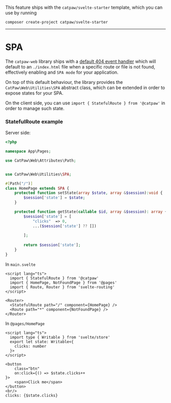 This feature ships with the `catpaw/svelte-starter` template, which you can use by running<br/>
```
composer create-project catpaw/svelte-starter
```
<hr/>

# SPA

The `catpaw-web` library ships with a [default 404 event handler](./3.WebPathNotFound.md) which will default to an `./index.html` file when a specific route or file is not found, effectively enabling and `SPA mode` for your application.<br/>

On top of this default behaviour, the library provides the `CatPaw\Web\Utilities\SPA` abstract class, which can be extended in order to expose states for your SPA.<br/>

On the client side, you can use `import { StatefulRoute } from '@catpaw'` in order to manage such state.

### StatefulRoute example

Server side:
```php
<?php

namespace App\Pages;

use CatPaw\Web\Attributes\Path;


use CatPaw\Web\Utilities\SPA;

#[Path("/")]
class HomePage extends SPA {
    protected function setState(array $state, array &$session):void {
        $session['state'] = $state;
    }

    protected function getState(callable $id, array &$session): array {
        $session['state'] = [
            "clicks"  => 0,
            ...($session['state'] ?? [])
            
        ];
        
        return $session['state'];
    }
}
```

In `main.svelte`
```svelte
<script lang="ts">
  import { StatefulRoute } from '@catpaw'
  import { HomePage, NotFoundPage } from '@pages'
  import { Route, Router } from 'svelte-routing'
</script>

<Router>
  <StatefulRoute path="/" component={HomePage} />
  <Route path="*" component={NotFoundPage} />
</Router>
```

In `@pages/HomePage`
```svelte
<script lang="ts">
  import type { Writable } from 'svelte/store'
  export let state: Writable<{
    clicks: number
  }>
</script>

<button
    class="btn"
    on:click={() => $state.clicks++
}>
    <span>Click me</span>
</button>
<br/>
clicks: {$state.clicks}
```